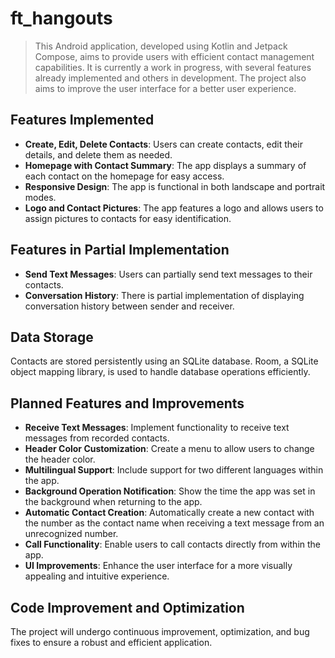 # ft_hangouts 

> This Android application, developed using Kotlin and Jetpack Compose, aims to provide users with efficient contact management capabilities. It is currently a work in progress, with several features already implemented and others in development. The project also aims to improve the user interface for a better user experience.

## Features Implemented

- **Create, Edit, Delete Contacts**: Users can create contacts, edit their details, and delete them as needed.
- **Homepage with Contact Summary**: The app displays a summary of each contact on the homepage for easy access.
- **Responsive Design**: The app is functional in both landscape and portrait modes.
- **Logo and Contact Pictures**: The app features a logo and allows users to assign pictures to contacts for easy identification.

## Features in Partial Implementation

- **Send Text Messages**: Users can partially send text messages to their contacts.
- **Conversation History**: There is partial implementation of displaying conversation history between sender and receiver.

## Data Storage

Contacts are stored persistently using an SQLite database. Room, a SQLite object mapping library, is used to handle database operations efficiently.

## Planned Features and Improvements

- **Receive Text Messages**: Implement functionality to receive text messages from recorded contacts.
- **Header Color Customization**: Create a menu to allow users to change the header color.
- **Multilingual Support**: Include support for two different languages within the app.
- **Background Operation Notification**: Show the time the app was set in the background when returning to the app.
- **Automatic Contact Creation**: Automatically create a new contact with the number as the contact name when receiving a text message from an unrecognized number.
- **Call Functionality**: Enable users to call contacts directly from within the app.
- **UI Improvements**: Enhance the user interface for a more visually appealing and intuitive experience.

## Code Improvement and Optimization

The project will undergo continuous improvement, optimization, and bug fixes to ensure a robust and efficient application.
